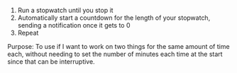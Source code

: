 1. Run a stopwatch until you stop it
2. Automatically start a countdown for the length of your stopwatch, sending a notification once it gets to 0
3. Repeat

Purpose: To use if I want to work on two things for the same amount of time each, without needing to set the number of minutes each time at the start since that can be interruptive.

